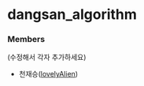 # dangsan_algorithm


### Members
(수정해서 각자 추가하세요)
- 천재승([lovelyAlien](https://github.com/lovelyAlien))
